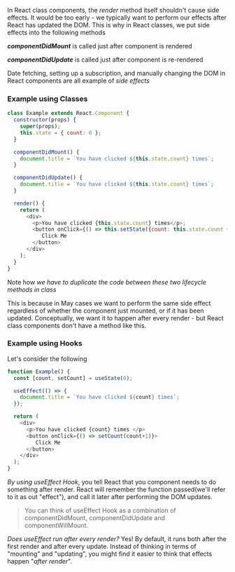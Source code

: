 In React class components, the *render* method itself shouldn't cause side effects. It would be too early - we typically want to perform our effects after React has updated the DOM. This is why in React classes, we put side effects into the following methods

***componentDidMount*** is called just after component is rendered

***componentDidUpdate*** is called just after component is re-rendered

Date fetching, setting up a subscription, and manually changing the DOM in React components are all example of *side effects*

### Example using Classes
```javascript
class Example extends React.Component {
  constructor(props) {
    super(props);
    this.state = { count: 0 };
  }

  componentDidMount() {
    document.title = `You have clicked ${this.state.count} times`;
  }

  componentDidUpdate() {
    document.title = `You have clicked ${this.state.count} times`;
  }

  render() {
    return (
      <div>
        <p>You have clicked {this.state.count} times</p>;
        <button onClick={() => this.setState({count: this.state.count + 1})}>
           Click Me
        </button>
      </div>
    );
  }
}
```

Note how *we have to duplicate the code between these two lifecycle methods in class*

This is because in May cases we want to perform the same side effect regardless of whether the component just mounted, or if it has been updated. Conceptually, we want it to happen after every render - but React class components don't have a method like this. 

### Example using Hooks
Let's consider the following
```javascript
function Example() {
  const [count, setCount] = useState(0);

  useEffect(() => {
    document.title = `You have clicked ${count} times`;
  });

  return (
    <div>
      <p>You have clicked {count} times </p>
      <button onClick={() => setCount(count+1)}>
         Click Me
      </button>
    </div>
  );
}
```

*By using useEffect Hook*, you tell React that you component needs to do something after render. React will remember the function passed(we'll refer to it as out "effect"), and call it later after performing the DOM updates.

>You can think of useEffect Hook as a combination of componentDidMount, componentDidUpdate and componentWillMount.

*Does useEffect run after every render?* Yes! By default, it runs both after the first render and after every update. Instead of thinking in terms of "mounting" and "updating", you might find it easier to think that effects happen "*after render*".
